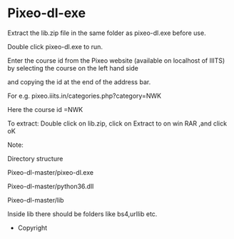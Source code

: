 # Pixeo-dl-exe

Extract the lib.zip file in the same folder as pixeo-dl.exe before use.

Double click pixeo-dl.exe to run.

Enter the course id from the Pixeo website (available on localhost of IIITS) by selecting the course on the left hand side

and copying the id at the end of the address bar.

For e.g. pixeo.iiits.in/categories.php?category=NWK

Here the course id =NWK

To extract: Double click on lib.zip, click on Extract to on win RAR ,and click oK

Note: 

Directory structure

Pixeo-dl-master/pixeo-dl.exe

Pixeo-dl-master/python36.dll

Pixeo-dl-master/lib

Inside lib there should be folders like bs4,urllib etc.


* Copyright
